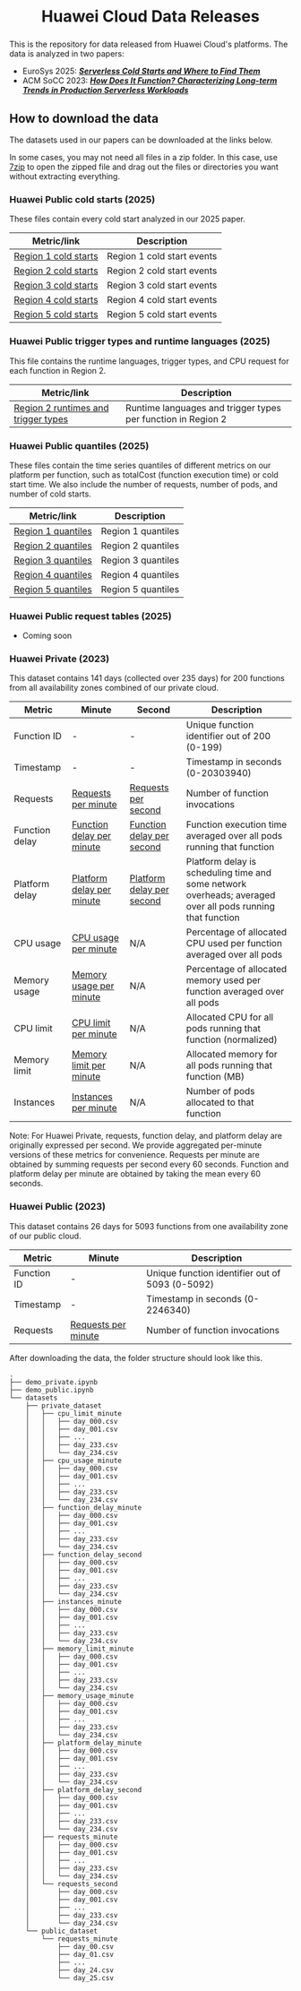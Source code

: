 <h1 align="center" style="margin-bottom:0px; border-bottom:1px; padding-bottom:10px">Huawei Cloud Data Releases</h1>

This is the repository for data released from Huawei Cloud's platforms. The data is analyzed in two papers:
* EuroSys 2025: <a href="https://github.com/sir-lab/data-release/blob/main/papers/EuroSys_2025_Serverless_Cold_Starts_and_Where_to_Find_Them.pdf" download> ***Serverless Cold Starts and Where to Find Them***</a>
* ACM SoCC 2023: <a href="https://dl.acm.org/doi/10.1145/3620678.3624783" download> ***How Does It Function? Characterizing Long-term Trends in Production Serverless Workloads***</a> 

## How to download the data

The datasets used in our papers can be downloaded at the links below.

In some cases, you may not need all files in a zip folder. In this case, use <a href='https://www.7-zip.org/download.html'> 7zip</a> to open the zipped file and drag out the files or directories you want without extracting everything. 

### Huawei Public cold starts (2025)

These files contain every cold start analyzed in our 2025 paper. 

|Metric/link         |Description          |
|--------------------|---------------------|
|[Region 1 cold starts](https://sir-dataset.obs.cn-east-3.myhuaweicloud.com/datasets/cold_start_dataset/cold_start/R1.zip)|Region 1 cold start events|
|[Region 2 cold starts](https://sir-dataset.obs.cn-east-3.myhuaweicloud.com/datasets/cold_start_dataset/cold_start/R2.zip)|Region 2 cold start events|
|[Region 3 cold starts](https://sir-dataset.obs.cn-east-3.myhuaweicloud.com/datasets/cold_start_dataset/cold_start/R3.zip)|Region 3 cold start events|
|[Region 4 cold starts](https://sir-dataset.obs.cn-east-3.myhuaweicloud.com/datasets/cold_start_dataset/cold_start/R4.zip)|Region 4 cold start events|
|[Region 5 cold starts](https://sir-dataset.obs.cn-east-3.myhuaweicloud.com/datasets/cold_start_dataset/cold_start/R5.zip)|Region 5 cold start events|


### Huawei Public trigger types and runtime languages (2025)

This file contains the runtime languages, trigger types, and CPU request for each function in Region 2. 

|Metric/link         |Description          |
|--------------------|---------------------|
|[Region 2 runtimes and trigger types](https://sir-dataset.obs.cn-east-3.myhuaweicloud.com/datasets/cold_start_dataset/runtime_triggerType/df_funcID_runtime_triggerType.csv)|Runtime languages and trigger types per function in Region 2|


### Huawei Public quantiles (2025)

These files contain the time series quantiles of different metrics on our platform per function, such as totalCost (function execution time) or cold start time. We also include the number of requests, number of pods, and number of cold starts. 

|Metric/link         |Description          |
|--------------------|---------------------|
|[Region 1 quantiles](https://sir-dataset.obs.cn-east-3.myhuaweicloud.com/datasets/cold_start_dataset/quantiles/R1.zip)|Region 1 quantiles|
|[Region 2 quantiles](https://sir-dataset.obs.cn-east-3.myhuaweicloud.com/datasets/cold_start_dataset/quantiles/R2.zip)|Region 2 quantiles|
|[Region 3 quantiles](https://sir-dataset.obs.cn-east-3.myhuaweicloud.com/datasets/cold_start_dataset/quantiles/R3.zip)|Region 3 quantiles|
|[Region 4 quantiles](https://sir-dataset.obs.cn-east-3.myhuaweicloud.com/datasets/cold_start_dataset/quantiles/R4.zip)|Region 4 quantiles|
|[Region 5 quantiles](https://sir-dataset.obs.cn-east-3.myhuaweicloud.com/datasets/cold_start_dataset/quantiles/R5.zip)|Region 5 quantiles|


### Huawei Public request tables (2025)

* Coming soon



### Huawei Private (2023)

This dataset contains 141 days (collected over 235 days) for 200 functions from all availability zones combined of our private cloud.

|Metric         |Minute         |Second      |Description    |
|---------------|---------------|------------|---------------|
|Function ID | - | - |Unique function identifier out of 200 (0-199) |
|Timestamp | - | - | Timestamp in seconds (0-20303940) |
|Requests       |[Requests per minute](https://sir-dataset.obs.cn-east-3.myhuaweicloud.com/datasets/private_dataset/requests_minute.zip)             |[Requests per second](https://sir-dataset.obs.cn-east-3.myhuaweicloud.com/datasets/private_dataset/requests_second.zip) | Number of function invocations |
|Function delay |[Function delay per minute](https://sir-dataset.obs.cn-east-3.myhuaweicloud.com/datasets/private_dataset/function_delay_minute.zip) |[Function delay per second](https://sir-dataset.obs.cn-east-3.myhuaweicloud.com/datasets/private_dataset/function_delay_second.zip)     | Function execution time averaged over all pods running that function |
|Platform delay |[Platform delay per minute](https://sir-dataset.obs.cn-east-3.myhuaweicloud.com/datasets/private_dataset/platform_delay_minute.zip) |[Platform delay per second](https://sir-dataset.obs.cn-east-3.myhuaweicloud.com/datasets/private_dataset/platform_delay_second.zip     )| Platform delay is scheduling time and some network overheads; averaged over all pods running that function |
|CPU usage      |[CPU usage per minute](https://sir-dataset.obs.cn-east-3.myhuaweicloud.com/datasets/private_dataset/cpu_usage_minute.zip)           |N/A      |Percentage of allocated CPU used per function averaged over all pods |
|Memory usage   |[Memory usage per minute](https://sir-dataset.obs.cn-east-3.myhuaweicloud.com/datasets/private_dataset/memory_usage_minute.zip)     |N/A   | Percentage of allocated memory used per function averaged over all pods |
|CPU limit      |[CPU limit per minute](https://sir-dataset.obs.cn-east-3.myhuaweicloud.com/datasets/private_dataset/cpu_limit_minute.zip)           |N/A      | Allocated CPU for all pods running that function (normalized)|
|Memory limit   |[Memory limit per minute](https://sir-dataset.obs.cn-east-3.myhuaweicloud.com/datasets/private_dataset/memory_limit_minute.zip)     |N/A   | Allocated memory for all pods running that function (MB)
|Instances      |[Instances per minute](https://sir-dataset.obs.cn-east-3.myhuaweicloud.com/datasets/private_dataset/instances_minute.zip)           |N/A      | Number of pods allocated to that function |

Note: For Huawei Private, requests, function delay, and platform delay are originally expressed per second. We provide aggregated per-minute versions of these metrics for convenience. Requests per minute are obtained by summing requests per second every 60 seconds. Function and platform delay per minute are obtained by taking the mean every 60 seconds. 


### Huawei Public (2023)

This dataset contains 26 days for 5093 functions from one availability zone of our public cloud.

|Metric         |Minute         |Description      |
|---------------|---------------|-----------------|
|Function ID | - |Unique function identifier out of 5093 (0-5092) |
|Timestamp | - | Timestamp in seconds (0-2246340) |
|Requests       |[Requests per minute](https://sir-dataset.obs.cn-east-3.myhuaweicloud.com/datasets/public_dataset/public_dataset.zip)| Number of function invocations |



After downloading the data, the folder structure should look like this. 
```console
.
├── demo_private.ipynb
├── demo_public.ipynb
└── datasets
    ├── private_dataset
    │   ├── cpu_limit_minute
    │   │   ├── day_000.csv
    │   │   ├── day_001.csv
    │   │   ├── ... 
    │   │   ├── day_233.csv
    │   │   └── day_234.csv
    │   ├── cpu_usage_minute
    │   │   ├── day_000.csv
    │   │   ├── day_001.csv
    │   │   ├── ...
    │   │   ├── day_233.csv
    │   │   └── day_234.csv
    │   ├── function_delay_minute
    │   │   ├── day_000.csv
    │   │   ├── day_001.csv
    │   │   ├── ...
    │   │   ├── day_233.csv
    │   │   └── day_234.csv
    │   ├── function_delay_second
    │   │   ├── day_000.csv
    │   │   ├── day_001.csv
    │   │   ├── ...
    │   │   ├── day_233.csv
    │   │   └── day_234.csv
    │   ├── instances_minute
    │   │   ├── day_000.csv
    │   │   ├── day_001.csv
    │   │   ├── ...
    │   │   ├── day_233.csv
    │   │   └── day_234.csv
    │   ├── memory_limit_minute
    │   │   ├── day_000.csv
    │   │   ├── day_001.csv
    │   │   ├── ...
    │   │   ├── day_233.csv
    │   │   └── day_234.csv
    │   ├── memory_usage_minute
    │   │   ├── day_000.csv
    │   │   ├── day_001.csv
    │   │   ├── ...
    │   │   ├── day_233.csv
    │   │   └── day_234.csv
    │   ├── platform_delay_minute
    │   │   ├── day_000.csv
    │   │   ├── day_001.csv
    │   │   ├── ...
    │   │   ├── day_233.csv
    │   │   └── day_234.csv
    │   ├── platform_delay_second
    │   │   ├── day_000.csv
    │   │   ├── day_001.csv
    │   │   ├── ...
    │   │   ├── day_233.csv
    │   │   └── day_234.csv
    │   ├── requests_minute
    │   │   ├── day_000.csv
    │   │   ├── day_001.csv
    │   │   ├── ...
    │   │   ├── day_233.csv
    │   │   └── day_234.csv
    │   └── requests_second
    │       ├── day_000.csv
    │       ├── day_001.csv
    │       ├── ...
    │       ├── day_233.csv
    │       └── day_234.csv
    └── public_dataset
        └── requests_minute
            ├── day_00.csv
            ├── day_01.csv
            ├── ...
            ├── day_24.csv
            └── day_25.csv
``` 


